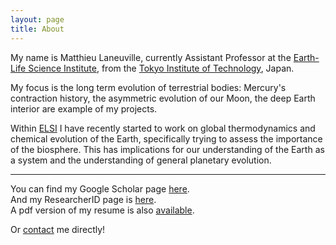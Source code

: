 ```yaml
---
layout: page
title: About
---
```


My name is Matthieu Laneuville, currently Assistant Professor at the [Earth-Life Science
Institute](http://elsi.jp/en/), from the [Tokyo Institute of
Technology](http://www.titech.ac.jp/english/), Japan.

My focus is the long term evolution of terrestrial bodies: Mercury's contraction history, the
asymmetric evolution of our Moon, the deep Earth interior are example of my projects.
 
Within [ELSI](http://elsi.jp/en/) I have recently started to work on global thermodynamics and
chemical evolution of the Earth, specifically trying to assess the importance of the biosphere. This
has implications for our understanding of the Earth as a system and the understanding of general
planetary evolution.

---

You can find my Google Scholar page [here](https://scholar.google.com/citations?user=A2Btyc0AAAAJ).   
And my ResearcherID page is [here](http://researcherid.com/rid/F-8523-2010).  
A pdf version of my resume is also [available](/cv/resumeLaneuville.pdf).   

Or [contact](mailto:mlaneuville@elsi.jp) me directly!
